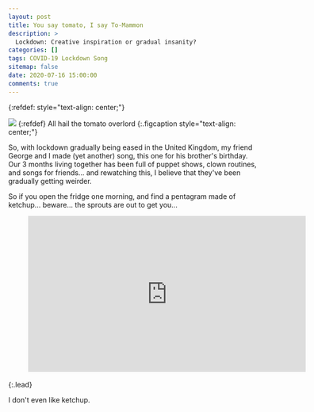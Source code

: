 ```yaml
---
layout: post
title: You say tomato, I say To-Mammon
description: >
  Lockdown: Creative inspiration or gradual insanity?
categories: []
tags: COVID-19 Lockdown Song
sitemap: false
date: 2020-07-16 15:00:00
comments: true
---
```

{:refdef: style="text-align: center;"}
<!--![Pentagram](/assets/img/Posts/2020-07-16-Pentagram.jpg){:height="321" width="322"}-->
<img src="/assets/img/Posts/2020-07-16-Pentagram.jpg" 
  srcset="/assets/img/Posts/webp/2020-07-16-Pentagram.webp-small.webp 400w,
         /assets/img/Posts/webp/2020-07-16-Pentagram.webp-large.webp 800w" 
  sizes="(min-width: 960px) 321px, 100vw">
{:refdef}
All hail the tomato overlord
{:.figcaption style="text-align: center;"}

So, with lockdown gradually being eased in the United Kingdom, my friend George and I made (yet another) song, this one for his brother's birthday. Our 3 months living together has been full of puppet shows, clown routines, and songs for friends... and rewatching this, I believe that they've been gradually getting weirder. 

So if you open the fridge one morning, and find a pentagram made of ketchup... beware... the sprouts are out to get you...

<figure class="video_container"><iframe width="560" height="315" src="https://www.youtube.com/embed/7vmvyybRntY" frameborder="0" allowfullscreen="true"></iframe></figure>
{:.lead}

I don't even like ketchup.


